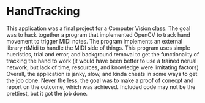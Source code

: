 # HandTracking
This application was a final project for a Computer Vision class. The goal was to hack together a program that implemented OpenCV to track hand movement to trigger MIDI notes. The program implements an external library rtMidi to handle the MIDI side of things. This program uses simple hueristics, trial and error, and background removal to get the functionality of tracking the hand to work (it would have been better to use a trained nerual network, but lack of time, resources, and knowledge were limitating factors) Overall, the application is janky, slow, and kinda cheats in some ways to get the job done. Never the less, the goal was to make a proof of conecpt and report on the outcome, which was achieved. Included code may not be the prettiest, but it got the job done.
